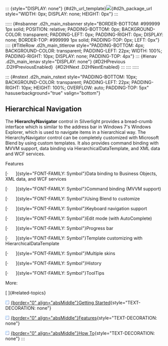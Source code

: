 ::: {style="DISPLAY: none"}
[](ms-xhelp:///?Id=d2h_url_template){#d2h_url_template}![](!package_url!){#d2h_package_url style="WIDTH: 0px; DISPLAY: none; HEIGHT: 0px"}
:::

::::: {#nsbanner .d2h_main_nsbanner style="BORDER-BOTTOM: #999999 1px solid; POSITION: relative; PADDING-BOTTOM: 0px; BACKGROUND-COLOR: transparent; PADDING-LEFT: 0px; PADDING-RIGHT: 0px; DISPLAY: none; BORDER-TOP: #999999 1px solid; PADDING-TOP: 0px; LEFT: 0px"}
:::: {#TitleRow .d2h_main_titlerow style="PADDING-BOTTOM: 4px; BACKGROUND-COLOR: transparent; PADDING-LEFT: 22px; WIDTH: 100%; PADDING-RIGHT: 10px; DISPLAY: none; PADDING-TOP: 4px"}
::: {#ienav .d2h_main_ienav style="DISPLAY: none"}
[](ms-xhelp:///?Id=aef03227-9003-4f85-8c06-30a374b75902){#D2HPrevious .D2HPreviousEnabled}  [](ms-xhelp:///?Id=e2389dc8-79d8-4a81-98e8-634706966ec0){#D2HNext .D2HNextEnabled}
:::
::::
:::::

::: {#nstext .d2h_main_nstext style="PADDING-BOTTOM: 10px; BACKGROUND-COLOR: transparent; PADDING-LEFT: 22px; PADDING-RIGHT: 10px; HEIGHT: 100%; OVERFLOW: auto; PADDING-TOP: 5px" hasuserbackground="true" valign="bottom"}
## Hierarchical Navigation

The **HierarchyNavigator** control in Silverlight provides a bread-crumb interface which is similar to the address bar in Windows 7's Windows Explorer, which is used to navigate items in a hierarchical way. The HierarchyNavigator control can be completely customized with Microsoft Blend by using custom templates. It also provides command binding with MVVM support, data binding via HierarchicalDataTemplate, and XML data and WCF services.

Features

[·      ]{style="FONT-FAMILY: Symbol"}Data binding to Business Objects, XML data, and WCF services

[·      ]{style="FONT-FAMILY: Symbol"}Command binding (MVVM support)

[·      ]{style="FONT-FAMILY: Symbol"}Using Blend to customize

[·      ]{style="FONT-FAMILY: Symbol"}Keyboard navigation support

[·      ]{style="FONT-FAMILY: Symbol"}Edit mode (with AutoComplete)

[·      ]{style="FONT-FAMILY: Symbol"}Progress bar

[·      ]{style="FONT-FAMILY: Symbol"}Template customizing with HierarchicalDataTemplate

[·      ]{style="FONT-FAMILY: Symbol"}Multiple skins

[·      ]{style="FONT-FAMILY: Symbol"}History

[·      ]{style="FONT-FAMILY: Symbol"}ToolTips

More:

[ ]{#related-topics}

[![](../button.gif){border="0" align="absMiddle"}Getting Started](ms-xhelp:///?Id=e2389dc8-79d8-4a81-98e8-634706966ec0){style="TEXT-DECORATION: none"}

[![](../button.gif){border="0" align="absMiddle"}Features](ms-xhelp:///?Id=f1b9a98b-8d26-4c93-a847-caa3cd768c83){style="TEXT-DECORATION: none"}

[![](../button.gif){border="0" align="absMiddle"}How To](ms-xhelp:///?Id=9cd36737-252e-49f6-9975-440a0c8a027c){style="TEXT-DECORATION: none"}
:::
